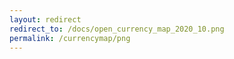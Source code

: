```yaml
---
layout: redirect
redirect_to: /docs/open_currency_map_2020_10.png
permalink: /currencymap/png
---
```

